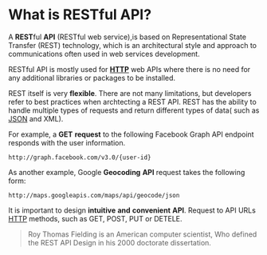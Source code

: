 # What is RESTful API?

A **REST**ful **API** (RESTful web service),is based on Representational State Transfer (REST) technology, which is an architectural style and approach to
communications often used in web services development.

RESTful API is mostly used for [**HTTP**](2.HTTP.md) web APIs where there is no need for any additional libraries or packages to be installed.

REST itself is very **flexible**. There are not many limitations, but developers refer to best practices when archtecting a REST API. REST has the ability to handle multiple types of requests and return different types of data( such as [JSON](3.JSON.md) and XML).

For example, a **GET** **request** to the following Facebook Graph API endpoint responds with the user information.

```
http://graph.facebook.com/v3.0/{user-id}
```

As another example, Google **Geocoding** **API** request takes the following form:

```
http://maps.googleapis.com/maps/api/geocode/json
```

It is important to design **intuitive** **and** **convenient** **API**. Request to API URLs [HTTP](2.HTTP.md) methods, such as GET, POST, PUT or DETELE.

>Roy Thomas Fielding is an American computer scientist, Who defined the REST API Design in his 2000 doctorate dissertation.


